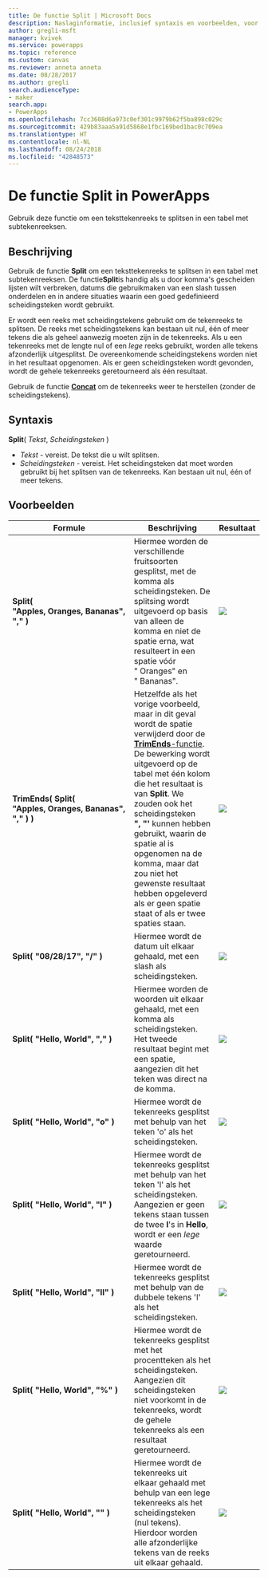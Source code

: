 ```yaml
---
title: De functie Split | Microsoft Docs
description: Naslaginformatie, inclusief syntaxis en voorbeelden, voor de functie Split in PowerApps
author: gregli-msft
manager: kvivek
ms.service: powerapps
ms.topic: reference
ms.custom: canvas
ms.reviewer: anneta anneta
ms.date: 08/28/2017
ms.author: gregli
search.audienceType:
- maker
search.app:
- PowerApps
ms.openlocfilehash: 7cc3608d6a973c0ef301c9979b62f5ba898c029c
ms.sourcegitcommit: 429b83aaa5a91d5868e1fbc169bed1bac0c709ea
ms.translationtype: HT
ms.contentlocale: nl-NL
ms.lasthandoff: 08/24/2018
ms.locfileid: "42848573"
---
```

# <a name="split-function-in-powerapps"></a>De functie Split in PowerApps
Gebruik deze functie om een teksttekenreeks te splitsen in een tabel met subtekenreeksen.

## <a name="description"></a>Beschrijving
Gebruik de functie **Split** om een teksttekenreeks te splitsen in een tabel met subtekenreeksen.  De functie**Split**is handig als u door komma's gescheiden lijsten wilt verbreken, datums die gebruikmaken van een slash tussen onderdelen en in andere situaties waarin een goed gedefinieerd scheidingsteken wordt gebruikt.  

Er wordt een reeks met scheidingstekens gebruikt om de tekenreeks te splitsen.  De reeks met scheidingstekens kan bestaan uit nul, één of meer tekens die als geheel aanwezig moeten zijn in de tekenreeks.  Als u een tekenreeks met de lengte nul of een *lege* reeks gebruikt, worden alle tekens afzonderlijk uitgesplitst.  De overeenkomende scheidingstekens worden niet in het resultaat opgenomen.  Als er geen scheidingsteken wordt gevonden, wordt de gehele tekenreeks geretourneerd als één resultaat.

Gebruik de functie **[Concat](function-concatenate.md)** om de tekenreeks weer te herstellen (zonder de scheidingstekens).  

## <a name="syntax"></a>Syntaxis
**Split**( *Tekst*, *Scheidingsteken* )

* *Tekst* - vereist.  De tekst die u wilt splitsen.
* *Scheidingsteken* - vereist.  Het scheidingsteken dat moet worden gebruikt bij het splitsen van de tekenreeks.  Kan bestaan uit nul, één of meer tekens.

## <a name="examples"></a>Voorbeelden

| Formule | Beschrijving | Resultaat |
| --- | --- | --- |
| **Split( "Apples,&nbsp;Oranges,&nbsp;Bananas", "," )** |Hiermee worden de verschillende fruitsoorten gesplitst, met de komma als scheidingsteken.  De splitsing wordt uitgevoerd op basis van alleen de komma en niet de spatie erna, wat resulteert in een spatie vóór "&nbsp;Oranges" en "&nbsp;Bananas". |<style> img { max-width: none; } </style> ![](media/function-split/fruit1.png) |
| **TrimEnds( Split( "Apples,&nbsp;Oranges,&nbsp;Bananas", "," ) )** |Hetzelfde als het vorige voorbeeld, maar in dit geval wordt de spatie verwijderd door de [**TrimEnds**-functie](function-trim.md). De bewerking wordt uitgevoerd op de tabel met één kolom die het resultaat is van **Split**. We zouden ook het scheidingsteken **",&nbsp;"'** kunnen hebben gebruikt, waarin de spatie al is opgenomen na de komma, maar dat zou niet het gewenste resultaat hebben opgeleverd als er geen spatie staat of als er twee spaties staan. |<style> img { max-width: none; } </style> ![](media/function-split/fruit2.png) |
| **Split( "08/28/17", "/" )** |Hiermee wordt de datum uit elkaar gehaald, met een slash als scheidingsteken. |<style> img { max-width: none; } </style> ![](media/function-split/date.png) |
| **Split( "Hello,&nbsp;World", "," )** |Hiermee worden de woorden uit elkaar gehaald, met een komma als scheidingsteken.  Het tweede resultaat begint met een spatie, aangezien dit het teken was direct na de komma. |<style> img { max-width: none; } </style> ![](media/function-split/comma.png) |
| **Split( "Hello,&nbsp;World", "o" )** |Hiermee wordt de tekenreeks gesplitst met behulp van het teken 'o' als het scheidingsteken. |<style> img { max-width: none; } </style> ![](media/function-split/o.png) |
| **Split( "Hello,&nbsp;World", "l" )** |Hiermee wordt de tekenreeks gesplitst met behulp van het teken 'l' als het scheidingsteken. Aangezien er geen tekens staan tussen de twee **l**'s in **Hello**, wordt er een *lege* waarde geretourneerd. |<style> img { max-width: none; } </style> ![](media/function-split/l.png) |
| **Split( "Hello,&nbsp;World", "ll" )** |Hiermee wordt de tekenreeks gesplitst met behulp van de dubbele tekens 'l' als het scheidingsteken. |<style> img { max-width: none; } </style> ![](media/function-split/ll.png) |
| **Split( "Hello,&nbsp;World", "%" )** |Hiermee wordt de tekenreeks gesplitst met het procentteken als het scheidingsteken. Aangezien dit scheidingsteken niet voorkomt in de tekenreeks, wordt de gehele tekenreeks als een resultaat geretourneerd. |<style> img { max-width: none; } </style> ![](media/function-split/percent.png) |
| **Split( "Hello,&nbsp;World", "" )** |Hiermee wordt de tekenreeks uit elkaar gehaald met behulp van een lege tekenreeks als het scheidingsteken (nul tekens). Hierdoor worden alle afzonderlijke tekens van de reeks uit elkaar gehaald. |<style> img { max-width: none; } </style> ![](media/function-split/none.png) |

